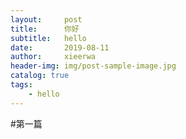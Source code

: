 ```yaml
---
layout:     post
title:      你好
subtitle:   hello
date:       2019-08-11
author:     xieerwa
header-img: img/post-sample-image.jpg
catalog: true
tags:
    - hello
--- 
```


#第一篇
